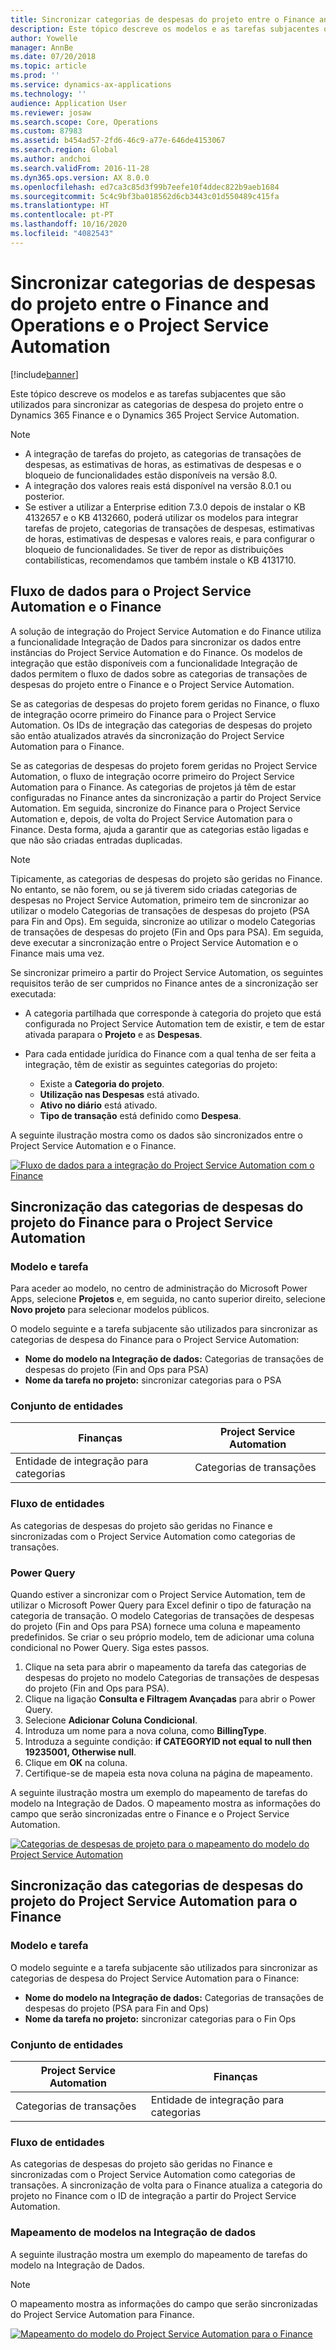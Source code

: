 ```yaml
---
title: Sincronizar categorias de despesas do projeto entre o Finance and Operations e o Project Service Automation
description: Este tópico descreve os modelos e as tarefas subjacentes que são utilizados para sincronizar as categorias de despesa do projeto entre o Microsoft Dynamics 365 Finance e o Dynamics 365 Project Service Automation.
author: Yowelle
manager: AnnBe
ms.date: 07/20/2018
ms.topic: article
ms.prod: ''
ms.service: dynamics-ax-applications
ms.technology: ''
audience: Application User
ms.reviewer: josaw
ms.search.scope: Core, Operations
ms.custom: 87983
ms.assetid: b454ad57-2fd6-46c9-a77e-646de4153067
ms.search.region: Global
ms.author: andchoi
ms.search.validFrom: 2016-11-28
ms.dyn365.ops.version: AX 8.0.0
ms.openlocfilehash: ed7ca3c85d3f99b7eefe10f4ddec822b9aeb1684
ms.sourcegitcommit: 5c4c9bf3ba018562d6cb3443c01d550489c415fa
ms.translationtype: HT
ms.contentlocale: pt-PT
ms.lasthandoff: 10/16/2020
ms.locfileid: "4082543"
---
```

# <a name="synchronize-project-expense-categories-between-finance-and-operations-and-project-service-automation"></a>Sincronizar categorias de despesas do projeto entre o Finance and Operations e o Project Service Automation

[!include[banner](../includes/banner.md)]

Este tópico descreve os modelos e as tarefas subjacentes que são utilizados para sincronizar as categorias de despesa do projeto entre o Dynamics 365 Finance e o Dynamics 365 Project Service Automation.

> [!NOTE]
> - A integração de tarefas do projeto, as categorias de transações de despesas, as estimativas de horas, as estimativas de despesas e o bloqueio de funcionalidades estão disponíveis na versão 8.0.
> - A integração dos valores reais está disponível na versão 8.0.1 ou posterior.
> - Se estiver a utilizar a Enterprise edition 7.3.0 depois de instalar o KB 4132657 e o KB 4132660, poderá utilizar os modelos para integrar tarefas de projeto, categorias de transações de despesas, estimativas de horas, estimativas de despesas e valores reais, e para configurar o bloqueio de funcionalidades. Se tiver de repor as distribuições contabilísticas, recomendamos que também instale o KB 4131710.

## <a name="data-flow-for-project-service-automation-and-finance"></a>Fluxo de dados para o Project Service Automation e o Finance

A solução de integração do Project Service Automation e do Finance utiliza a funcionalidade Integração de Dados para sincronizar os dados entre instâncias do Project Service Automation e do Finance. Os modelos de integração que estão disponíveis com a funcionalidade Integração de dados permitem o fluxo de dados sobre as categorias de transações de despesas do projeto entre o Finance e o Project Service Automation.

Se as categorias de despesas do projeto forem geridas no Finance, o fluxo de integração ocorre primeiro do Finance para o Project Service Automation. Os IDs de integração das categorias de despesas do projeto são então atualizados através da sincronização do Project Service Automation para o Finance.

Se as categorias de despesas do projeto forem geridas no Project Service Automation, o fluxo de integração ocorre primeiro do Project Service Automation para o Finance. As categorias de projetos já têm de estar configuradas no Finance antes da sincronização a partir do Project Service Automation. Em seguida, sincronize do Finance para o Project Service Automation e, depois, de volta do Project Service Automation para o Finance. Desta forma, ajuda a garantir que as categorias estão ligadas e que não são criadas entradas duplicadas.

> [!NOTE]
> Tipicamente, as categorias de despesas do projeto são geridas no Finance. No entanto, se não forem, ou se já tiverem sido criadas categorias de despesas no Project Service Automation, primeiro tem de sincronizar ao utilizar o modelo Categorias de transações de despesas do projeto (PSA para Fin and Ops). Em seguida, sincronize ao utilizar o modelo Categorias de transações de despesas do projeto (Fin and Ops para PSA). Em seguida, deve executar a sincronização entre o Project Service Automation e o Finance mais uma vez.
>
> Se sincronizar primeiro a partir do Project Service Automation, os seguintes requisitos terão de ser cumpridos no Finance antes de a sincronização ser executada:
>
> - A categoria partilhada que corresponde à categoria do projeto que está configurada no Project Service Automation tem de existir, e tem de estar ativada parapara o **Projeto** e as **Despesas**.
> - Para cada entidade jurídica do Finance com a qual tenha de ser feita a integração, têm de existir as seguintes categorias do projeto:
>
>     - Existe a **Categoria do projeto**. 
>     - **Utilização nas Despesas** está ativado.
>     - **Ativo no diário** está ativado.
>     - **Tipo de transação** está definido como **Despesa**.

A seguinte ilustração mostra como os dados são sincronizados entre o Project Service Automation e o Finance.

[![Fluxo de dados para a integração do Project Service Automation com o Finance](./media/ProjectExpenseCategoriesFlow.png)](./media/ProjectExpenseCategoriesFlow.png)

## <a name="project-expense-category-synchronization-from-finance-to-project-service-automation"></a>Sincronização das categorias de despesas do projeto do Finance para o Project Service Automation

### <a name="template-and-task"></a>Modelo e tarefa

Para aceder ao modelo, no centro de administração do Microsoft Power Apps, selecione **Projetos** e, em seguida, no canto superior direito, selecione **Novo projeto** para selecionar modelos públicos.

O modelo seguinte e a tarefa subjacente são utilizados para sincronizar as categorias de despesa do Finance para o Project Service Automation:

- **Nome do modelo na Integração de dados:** Categorias de transações de despesas do projeto (Fin and Ops para PSA)
- **Nome da tarefa no projeto:** sincronizar categorias para o PSA

### <a name="entity-set"></a>Conjunto de entidades

| Finanças                           | Project Service Automation |
|-----------------------------------|----------------------------|
| Entidade de integração para categorias | Categorias de transações     |

### <a name="entity-flow"></a>Fluxo de entidades

As categorias de despesas do projeto são geridas no Finance e sincronizadas com o Project Service Automation como categorias de transações.

### <a name="power-query"></a>Power Query

Quando estiver a sincronizar com o Project Service Automation, tem de utilizar o Microsoft Power Query para Excel definir o tipo de faturação na categoria de transação. O modelo Categorias de transações de despesas do projeto (Fin and Ops para PSA) fornece uma coluna e mapeamento predefinidos. Se criar o seu próprio modelo, tem de adicionar uma coluna condicional no Power Query. Siga estes passos.

1. Clique na seta para abrir o mapeamento da tarefa das categorias de despesas do projeto no modelo Categorias de transações de despesas do projeto (Fin and Ops para PSA).
2. Clique na ligação **Consulta e Filtragem Avançadas** para abrir o Power Query.
2. Selecione **Adicionar Coluna Condicional**.
3. Introduza um nome para a nova coluna, como **BillingType**.
4. Introduza a seguinte condição: **if CATEGORYID not equal to null then 19235001, Otherwise null**.
5. Clique em **OK** na coluna.
6. Certifique-se de mapeia esta nova coluna na página de mapeamento.

A seguinte ilustração mostra um exemplo do mapeamento de tarefas do modelo na Integração de Dados. O mapeamento mostra as informações do campo que serão sincronizadas entre o Finance e o Project Service Automation.

[![Categorias de despesas de projeto para o mapeamento do modelo do Project Service Automation](./media/ProjectExpenseCategoriesToPSAMapping.jpg)](./media/ProjectExpenseCategoriesToPSAMapping.jpg)

## <a name="project-expense-category-synchronization-from-project-service-automation-to-finance"></a>Sincronização das categorias de despesas do projeto do Project Service Automation para o Finance

### <a name="template-and-task"></a>Modelo e tarefa

O modelo seguinte e a tarefa subjacente são utilizados para sincronizar as categorias de despesa do Project Service Automation para o Finance:

- **Nome do modelo na Integração de dados:** Categorias de transações de despesas do projeto (PSA para Fin and Ops)
- **Nome da tarefa no projeto:** sincronizar categorias para o Fin Ops

### <a name="entity-set"></a>Conjunto de entidades

| Project Service Automation | Finanças                           |
|----------------------------|-----------------------------------|
| Categorias de transações     | Entidade de integração para categorias |

### <a name="entity-flow"></a>Fluxo de entidades

As categorias de despesas do projeto são geridas no Finance e sincronizadas com o Project Service Automation como categorias de transações. A sincronização de volta para o Finance atualiza a categoria do projeto no Finance com o ID de integração a partir do Project Service Automation.

### <a name="template-mapping-in-data-integration"></a>Mapeamento de modelos na Integração de dados

A seguinte ilustração mostra um exemplo do mapeamento de tarefas do modelo na Integração de Dados.

> [!NOTE]
> O mapeamento mostra as informações do campo que serão sincronizadas do Project Service Automation para Finance.

[![Mapeamento do modelo do Project Service Automation para o Finance](./media/ProjectExpenseCategoriesToFinOpsMapping.jpg)](./media/ProjectExpenseCategoriesToFinOpsMapping.jpg)
